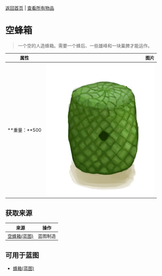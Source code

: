 [返回首页](index.md)   |  [查看所有物品](object.md)
# 空蜂箱  
> 一个空的人造蜂箱。需要一个蜂后、一些雄峰和一块巢脾才能运作。  
  
  属性  |   图片   
 ----  |  ----:   
 **重量：**500  |  ![](Sprite/SkepEmpty.png)   
  
## 获取来源  
来源  |  操作  
----  |  ----  
[空蜂箱(蓝图)](Bp_BeeSkepEmpty.md)  |  蓝图制造  
## 可用于蓝图  
- [蜂箱(蓝图)](Bp_BeeSkep.md)  
  
  
